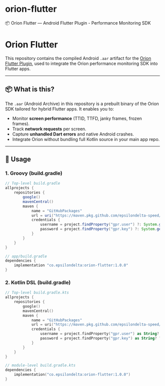 # orion-flutter 
📦 Orion Flutter — Android Flutter Plugin - Performance Monitoring SDK
# Orion Flutter 

This repository contains the compiled Android `.aar` artifact for the [Orion Flutter Plugin](https://github.com/epsilondelta-speed/orion_flutter_test1), used to integrate the Orion performance monitoring SDK into Flutter apps.

---

## 📦 What is this?

The `.aar` (Android Archive) in this repository is a prebuilt binary of the Orion SDK tailored for hybrid Flutter apps. It enables you to:

- Monitor **screen performance** (TTID, TTFD, janky frames, frozen frames).
- Track **network requests** per screen.
- Capture **unhandled Dart errors** and native Android crashes.
- Integrate Orion without bundling full Kotlin source in your main app repo.

---

## 🔧 Usage

### 1. Groovy (build.gradle)

```groovy
// Top-level build.gradle
allprojects {
    repositories {
        google()
        mavenCentral()
        maven {
            name = "GitHubPackages"
            url = uri("https://maven.pkg.github.com/epsilondelta-speed/orion-flutter")
            credentials {
                username = project.findProperty("gpr.user") ?: System.getenv("USERNAME")
                password = project.findProperty("gpr.key") ?: System.getenv("GITHUB_TOKEN")
            }
        }
    }
}

// app/build.gradle
dependencies {
    implementation "co.epsilondelta:orion-flutter:1.0.0"
}
```
### 2. Kotlin DSL (build.gradle)
```kotlin
// Top-level build.gradle.kts
allprojects {
    repositories {
        google()
        mavenCentral()
        maven {
            name = "GitHubPackages"
            url = uri("https://maven.pkg.github.com/epsilondelta-speed/orion-flutter")
            credentials {
                username = project.findProperty("gpr.user") as String? ?: System.getenv("USERNAME")
                password = project.findProperty("gpr.key") as String? ?: System.getenv("GITHUB_TOKEN")
            }
        }
    }
}

// module-level build.gradle.kts
dependencies {
    implementation("co.epsilondelta:orion-flutter:1.0.0")
}

```
